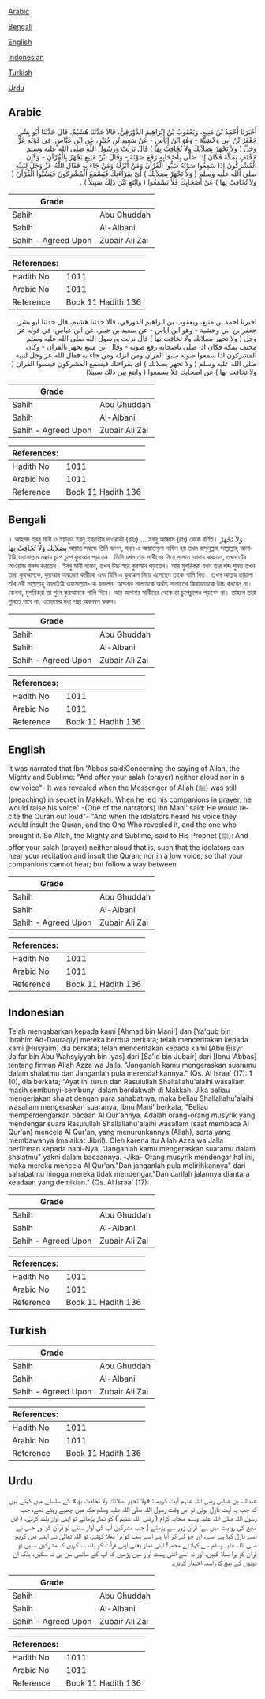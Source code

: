 [Arabic](#arabic)

[Bengali](#bengali)

[English](#english)

[Indonesian](#indonesian)

[Turkish](#turkish)

[Urdu](#urdu)

## Arabic


<div dir="rtl" lang="ar" style={{fontSize:'larger',backgroundColor:'#f8f9fa',padding:20}}>
أَخْبَرَنَا أَحْمَدُ بْنُ مَنِيعٍ، وَيَعْقُوبُ بْنُ إِبْرَاهِيمَ الدَّوْرَقِيُّ، قَالاَ حَدَّثَنَا هُشَيْمٌ، قَالَ حَدَّثَنَا أَبُو بِشْرٍ، جَعْفَرُ بْنُ أَبِي وَحْشِيَّةَ - وَهُوَ ابْنُ إِيَاسٍ - عَنْ سَعِيدِ بْنِ جُبَيْرٍ، عَنِ ابْنِ عَبَّاسٍ، فِي قَوْلِهِ عَزَّ وَجَلَّ ‏(‏ وَلاَ تَجْهَرْ بِصَلاَتِكَ وَلاَ تُخَافِتْ بِهَا ‏)‏ قَالَ نَزَلَتْ وَرَسُولُ اللَّهِ صلى الله عليه وسلم مُخْتَفٍ بِمَكَّةَ فَكَانَ إِذَا صَلَّى بِأَصْحَابِهِ رَفَعَ صَوْتَهُ - وَقَالَ ابْنُ مَنِيعٍ يَجْهَرُ بِالْقُرْآنِ - وَكَانَ الْمُشْرِكُونَ إِذَا سَمِعُوا صَوْتَهُ سَبُّوا الْقُرْآنَ وَمَنْ أَنْزَلَهُ وَمَنْ جَاءَ بِهِ فَقَالَ اللَّهُ عَزَّ وَجَلَّ لِنَبِيِّهِ صلى الله عليه وسلم ‏(‏ وَلاَ تَجْهَرْ بِصَلاَتِكَ ‏)‏ أَىْ بِقِرَاءَتِكَ فَيَسْمَعُ الْمُشْرِكُونَ فَيَسُبُّوا الْقُرْآنَ ‏(‏ وَلاَ تُخَافِتْ بِهَا ‏)‏ عَنْ أَصْحَابِكَ فَلاَ يَسْمَعُوا ‏(‏ وَابْتَغِ بَيْنَ ذَلِكَ سَبِيلاً ‏)‏ ‏.‏
</div>
<div style={{backgroundColor:'#f8f9fa',padding:20, marginBottom: 10}}><table> <thead> <tr> <th>Grade</th> <th></th> </tr> </thead> <tbody> <tr><td>Sahih</td><td>Abu Ghuddah</td></tr><tr><td>Sahih</td><td>Al-Albani</td></tr><tr><td>Sahih - Agreed Upon</td><td>Zubair Ali Zai</td></tr></tbody></table><table> <thead> <tr> <th>References:</th> <th></th> </tr> </thead> <tbody><tr><td>Hadith No</td><td>1011</td></tr><tr><td>Arabic No</td><td>1011</td></tr><tr><td>Reference</td><td>Book 11 Hadith 136</td></tr></tbody></table></div>


<div dir="rtl" lang="ar" style={{fontSize:'larger',backgroundColor:'#f8f9fa',padding:20}}>
اخبرنا احمد بن منيع، ويعقوب بن ابراهيم الدورقي، قالا حدثنا هشيم، قال حدثنا ابو بشر، جعفر بن ابي وحشية - وهو ابن اياس - عن سعيد بن جبير، عن ابن عباس، في قوله عز وجل ( ولا تجهر بصلاتك ولا تخافت بها ) قال نزلت ورسول الله صلى الله عليه وسلم مختف بمكة فكان اذا صلى باصحابه رفع صوته - وقال ابن منيع يجهر بالقران - وكان المشركون اذا سمعوا صوته سبوا القران ومن انزله ومن جاء به فقال الله عز وجل لنبيه صلى الله عليه وسلم ( ولا تجهر بصلاتك ) اى بقراءتك فيسمع المشركون فيسبوا القران ( ولا تخافت بها ) عن اصحابك فلا يسمعوا ( وابتغ بين ذلك سبيلا)
</div>
<div style={{backgroundColor:'#f8f9fa',padding:20, marginBottom: 10}}><table> <thead> <tr> <th>Grade</th> <th></th> </tr> </thead> <tbody> <tr><td>Sahih</td><td>Abu Ghuddah</td></tr><tr><td>Sahih</td><td>Al-Albani</td></tr><tr><td>Sahih - Agreed Upon</td><td>Zubair Ali Zai</td></tr></tbody></table><table> <thead> <tr> <th>References:</th> <th></th> </tr> </thead> <tbody><tr><td>Hadith No</td><td>1011</td></tr><tr><td>Arabic No</td><td>1011</td></tr><tr><td>Reference</td><td>Book 11 Hadith 136</td></tr></tbody></table></div>

## Bengali


<div dir="ltr" lang="bn" style={{fontSize:'larger',backgroundColor:'#f8f9fa',padding:20}}>
। আহমদ ইবনু মানী ও ইয়াকুব ইবনু ইবরাহীম দাওরাকী (রহঃ) ... ইবনু আব্বাস (রাঃ) থেকে বর্ণিত। وَلاَ تَجْهَرْ بِصَلاَتِكَ وَلاَ تُخَافِتْ بِهَا আয়াত সম্বন্ধে তিনি বলেন, যখন এ আয়াতগুলা নাযিল হয় তখন রাসুলুল্লাহ সাল্লাল্লাহু আলাইহি ওয়াসাল্লাম মক্কায় চুপে চুপে কুরআন পড়তেন। তিনি যখন তার সাথীদের নিয়ে সালাত আদায় করতেন, তখন তাঁর আওয়াজ বুলন্দ করতেন। ইবনু মানী বলেন, তখন উচ্চ স্বরে কুরআন পড়তেন। আর মুশরিকরা যখন তার শব্দ শুনত তখন তারা কুরআনকে, কুরআন অবতরণ কারীকে এবং যিনি এ কুরআন নিয়ে এসেছেন তাকে গালি দিত। তখন আল্লাহ তায়ালা তাঁর নবী সাল্লাল্লাহু আলাইহি ওয়াসাল্লাম-কে বললেন, আপনার সালাতকে অর্থাৎ সালাতের কিরাআতকে উচ্চ করবেন না। কেননা, মুশরিকরা তা শুনে কুরআনকে গালি দিবে। আর আপনার সাথীদের থেকে তা চুপেচুপেও পড়বেন না। তাহলে তারা শুনতে পাবে না, এতভয়ের মধ্য পন্থা অবলম্বন করুন।
</div>
<div style={{backgroundColor:'#f8f9fa',padding:20, marginBottom: 10}}><table> <thead> <tr> <th>Grade</th> <th></th> </tr> </thead> <tbody> <tr><td>Sahih</td><td>Abu Ghuddah</td></tr><tr><td>Sahih</td><td>Al-Albani</td></tr><tr><td>Sahih - Agreed Upon</td><td>Zubair Ali Zai</td></tr></tbody></table><table> <thead> <tr> <th>References:</th> <th></th> </tr> </thead> <tbody><tr><td>Hadith No</td><td>1011</td></tr><tr><td>Arabic No</td><td>1011</td></tr><tr><td>Reference</td><td>Book 11 Hadith 136</td></tr></tbody></table></div>

## English


<div dir="ltr" lang="en" style={{fontSize:'larger',backgroundColor:'#f8f9fa',padding:20}}>
It was narrated that Ibn 'Abbas said:Concerning the saying of Allah, the Mighty and Sublime: "And offer your salah (prayer) neither aloud nor in a low voice"- It was revealed when the Messenger of Allah (ﷺ) was still (preaching) in secret in Makkah. When he led his companions in prayer, he would raise his voice" -(One of the narrators) Ibn Mani' said: He would recite the Quran out loud"- "And when the idolators heard his voice they would insult the Quran, and the One Who revealed it, and the one who brought it. So Allah, the Mighty and Sublime, said to His Prophet (ﷺ): And offer your salah (prayer) neither aloud that is, such that the idolators can hear your recitation and insult the Quran; nor in a low voice, so that your companions cannot hear; but follow a way between
</div>
<div style={{backgroundColor:'#f8f9fa',padding:20, marginBottom: 10}}><table> <thead> <tr> <th>Grade</th> <th></th> </tr> </thead> <tbody> <tr><td>Sahih</td><td>Abu Ghuddah</td></tr><tr><td>Sahih</td><td>Al-Albani</td></tr><tr><td>Sahih - Agreed Upon</td><td>Zubair Ali Zai</td></tr></tbody></table><table> <thead> <tr> <th>References:</th> <th></th> </tr> </thead> <tbody><tr><td>Hadith No</td><td>1011</td></tr><tr><td>Arabic No</td><td>1011</td></tr><tr><td>Reference</td><td>Book 11 Hadith 136</td></tr></tbody></table></div>

## Indonesian


<div dir="ltr" lang="id" style={{fontSize:'larger',backgroundColor:'#f8f9fa',padding:20}}>
Telah mengabarkan kepada kami [Ahmad bin Mani'] dan [Ya'qub bin Ibrahim Ad-Dauraqiy] mereka berdua berkata; telah menceritakan kepada kami [Husyaim] dia berkata; telah menceritakan kepada kami [Abu Bisyr Ja'far bin Abu Wahsyiyyah bin Iyas] dari [Sa'id bin Jubair] dari [Ibnu 'Abbas] tentang firman Allah Azza wa Jalla, "Janganlah kamu mengeraskan suaramu dalam shalatmu dan Janganlah pula merendahkannya." (Qs. Al Israa' (17): 1 10), dia berkata; "Ayat ini turun dan Rasulullah Shallallahu'alaihi wasallam masih sembunyi-sembunyi dalam berdakwah di Makkah. Jika beliau mengerjakan shalat dengan para sahabatnya, maka beliau Shallallahu'alaihi wasallam mengeraskan suaranya, Ibnu Mani' berkata, "Beliau memperdengarkan bacaan Al Qur'annya. Adalah orang-orang musyrik yang mendengar suara Rasulullah Shallallahu'alaihi wasallam (saat membaca Al Qur'an) mencela Al Qur'an, yang menurunkannya (Allah), serta yang membawanya (malaikat Jibril). Oleh karena itu Allah Azza wa Jalla berfirman kepada nabi-Nya, "Janganlah kamu mengeraskan suaramu dalam shalatmu" yakni dalam bacaannya. -Jika- Orang musyrik mendengar hal ini, maka mereka mencela Al Qur'an."Dan janganlah pula melirihkannya" dari sahabatmu hingga mereka tidak mendengar."Dan carilah jalannya diantara keadaan yang demikian." (Qs. Al Israa' (17):
</div>
<div style={{backgroundColor:'#f8f9fa',padding:20, marginBottom: 10}}><table> <thead> <tr> <th>Grade</th> <th></th> </tr> </thead> <tbody> <tr><td>Sahih</td><td>Abu Ghuddah</td></tr><tr><td>Sahih</td><td>Al-Albani</td></tr><tr><td>Sahih - Agreed Upon</td><td>Zubair Ali Zai</td></tr></tbody></table><table> <thead> <tr> <th>References:</th> <th></th> </tr> </thead> <tbody><tr><td>Hadith No</td><td>1011</td></tr><tr><td>Arabic No</td><td>1011</td></tr><tr><td>Reference</td><td>Book 11 Hadith 136</td></tr></tbody></table></div>

## Turkish


<div dir="ltr" lang="tr" style={{fontSize:'larger',backgroundColor:'#f8f9fa',padding:20}}>

</div>
<div style={{backgroundColor:'#f8f9fa',padding:20, marginBottom: 10}}><table> <thead> <tr> <th>Grade</th> <th></th> </tr> </thead> <tbody> <tr><td>Sahih</td><td>Abu Ghuddah</td></tr><tr><td>Sahih</td><td>Al-Albani</td></tr><tr><td>Sahih - Agreed Upon</td><td>Zubair Ali Zai</td></tr></tbody></table><table> <thead> <tr> <th>References:</th> <th></th> </tr> </thead> <tbody><tr><td>Hadith No</td><td>1011</td></tr><tr><td>Arabic No</td><td>1011</td></tr><tr><td>Reference</td><td>Book 11 Hadith 136</td></tr></tbody></table></div>

## Urdu


<div dir="rtl" lang="ur" style={{fontSize:'larger',backgroundColor:'#f8f9fa',padding:20}}>
عبداللہ بن عباس رضی اللہ عنہم آیت کریمہ: «ولا تجهر بصلاتك ولا تخافت بها‏» کے سلسلے میں کہتے ہیں کہ جب یہ آیت نازل ہوئی تو اس وقت رسول اللہ صلی اللہ علیہ وسلم مکہ میں چھپے رہتے تھے، جب رسول اللہ صلی اللہ علیہ وسلم صحابہ کرام ( رضی اللہ عنہم ) کو نماز پڑھاتے تو اپنی آواز بلند کرتے، ( ابن منیع کی روایت میں ہے: قرآن زور سے پڑھتے ) جب مشرکین آپ کی آواز سنتے تو قرآن کو اور جس نے اسے نازل کیا ہے اسے، اور جو لے کر آیا ہے اسے سب کو برا بھلا کہتے، تو اللہ تعالیٰ نے اپنے نبی کریم صلی اللہ علیہ وسلم سے کہا: اے محمد! اپنی نماز یعنی اپنی قرأت کو بلند نہ کریں کہ مشرکین سنیں تو قرآن کو برا بھلا کہیں، اور نہ اسے اتنی پست آواز میں پڑھیں کہ آپ کے ساتھی سن ہی نہ سکیں، بلکہ ان دونوں کے بیچ کا راستہ اختیار کریں۔
</div>
<div style={{backgroundColor:'#f8f9fa',padding:20, marginBottom: 10}}><table> <thead> <tr> <th>Grade</th> <th></th> </tr> </thead> <tbody> <tr><td>Sahih</td><td>Abu Ghuddah</td></tr><tr><td>Sahih</td><td>Al-Albani</td></tr><tr><td>Sahih - Agreed Upon</td><td>Zubair Ali Zai</td></tr></tbody></table><table> <thead> <tr> <th>References:</th> <th></th> </tr> </thead> <tbody><tr><td>Hadith No</td><td>1011</td></tr><tr><td>Arabic No</td><td>1011</td></tr><tr><td>Reference</td><td>Book 11 Hadith 136</td></tr></tbody></table></div>
